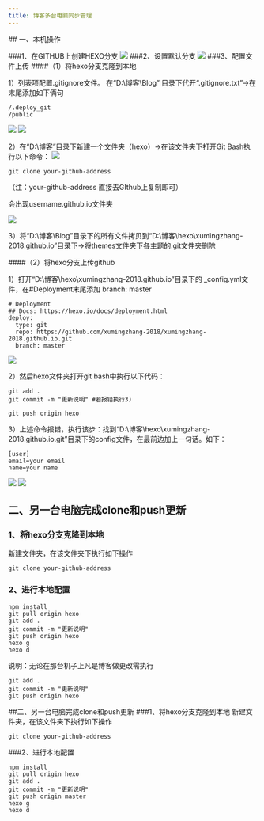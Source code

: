 ```yaml
---
title: 博客多台电脑同步管理
---
```


<!--more--> ## 一、本机操作
###1、在GITHUB上创建HEXO分支
![](https://i.imgur.com/WZC4iux.png)
###2、设置默认分支
![](https://i.imgur.com/C60uB7a.png)
###3、配置文件上传
####（1）将hexo分支克隆到本地

1）列表项配置.gitignore文件。
在“D:\博客\Blog” 目录下代开“.gitignore.txt”->在末尾添加如下俩句

    /.deploy_git
    /public
![](https://i.imgur.com/6z8MrLM.png)
![](https://i.imgur.com/w8cj3L5.png)

2）在“D:\博客”目录下新建一个文件夹（hexo）->在该文件夹下打开Git Bash执行以下命令：
![](https://i.imgur.com/Dy6xwMM.png)


    git clone your-github-address  
（注：your-github-address 直接去GIthub上复制即可）

会出现username.github.io文件夹

![](https://i.imgur.com/9TTOlzo.png)

3）将“D:\博客\Blog”目录下的所有文件拷贝到“D:\博客\hexo\xumingzhang-2018.github.io”目录下->将themes文件夹下各主题的.git文件夹删除


####（2）将hexo分支上传github

1）打开“D:\博客\hexo\xumingzhang-2018.github.io”目录下的
_config.yml文件，在#Deployment末尾添加  branch: master

    # Deployment
    ## Docs: https://hexo.io/docs/deployment.html
    deploy:
      type: git
      repo: https://github.com/xumingzhang-2018/xumingzhang-2018.github.io.git
      branch: master

![](https://i.imgur.com/o8y6BvK.png)

   
 2）然后hexo文件夹打开git bash中执行以下代码：

    git add .
    git commit -m "更新说明" #若报错执行3)

    git push origin hexo
3）上述命令报错，执行该步：找到“D:\博客\hexo\xumingzhang-2018.github.io\.git”目录下的config文件，在最前边加上一句话。如下：

    [user]
    email=your email
    name=your name
   ![](https://i.imgur.com/5ik2U05.png)
   ![](https://i.imgur.com/meocN9u.png)
## 二、另一台电脑完成clone和push更新
### 1、将hexo分支克隆到本地
新建文件夹，在该文件夹下执行如下操作

    git clone your-github-address
### 2、进行本地配置

    npm install
    git pull origin hexo
    git add .
    git commit -m "更新说明"
    git push origin hexo
    hexo g
    hexo d
说明：无论在那台机子上凡是博客做更改需执行

    git add .
    git commit -m "更新说明"
    git push origin hexo
##二、另一台电脑完成clone和push更新
###1、将hexo分支克隆到本地
新建文件夹，在该文件夹下执行如下操作

    git clone your-github-address
###2、进行本地配置

    npm install
    git pull origin hexo
    git add .
    git commit -m "更新说明"
    git push origin master
    hexo g
    hexo d
